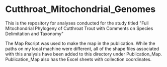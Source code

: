# Cutthroat_Mitochondrial_Genomes
This is the repository for analyses conducted for the study titled "Full Mitochondrial Phylogeny of Cutthroat Trout with Comments on Species Delimitation and Taxonomy"


The Map Rscript was used to make the map in the publication. While the paths on my local machine were different, all of the shape files associated with this analysis have been
added to this directory under Publication_Map. Publication_Map also has the Excel sheets with collection coordinates. 
